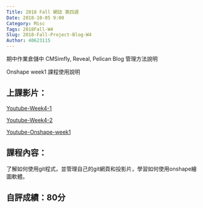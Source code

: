 ```yaml
---
Title: 2018 Fall 網誌 第四週
Date: 2018-10-05 9:00
Category: Misc
Tags: 2018Fall-W4
Slug: 2018-Fall-Project-Blog-W4
Author: 40623115
---
```


期中作業倉儲中 CMSimfly, Reveal, Pelican Blog 管理方法說明

Onshape week1 課程使用說明

<!-- PELICAN_END_SUMMARY -->


上課影片：
----

[Youtube-Week4-1](https://www.youtube.com/watch?v=nMU9bYx0vPc)

[Youtube-Week4-2](https://www.youtube.com/watch?v=UdYcuRKS6o4)

[Youtube-Onshape-week1](https://www.youtube.com/watch?v=UdYcuRKS6o4&t=5s)

課程內容：
----
了解如何使用git程式，並管理自己的git網頁和投影片，學習如何使用onshape繪圖軟體。

自評成績：80分
----




